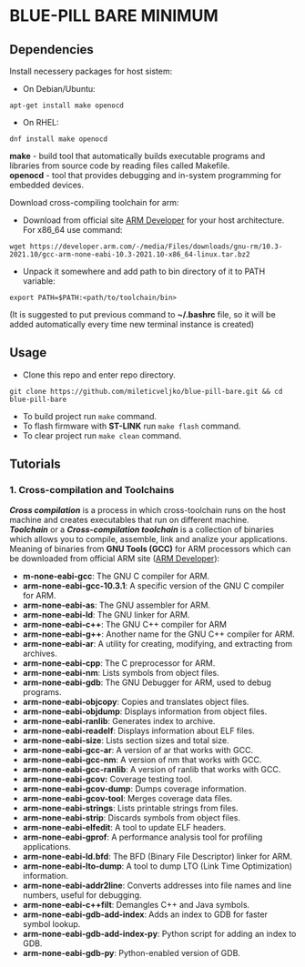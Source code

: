  # BLUE-PILL BARE MINIMUM
 ## Dependencies
 Install necessery packages for host sistem:  
 - On Debian/Ubuntu:  
 ```
 apt-get install make openocd
 ```  
 - On RHEL:  
 ```
 dnf install make openocd
 ```  

**make** - build tool that automatically builds executable programs and libraries from source code by reading files called Makefile.   
**openocd** - tool that provides debugging and in-system programming for embedded devices.  

Download cross-compiling toolchain for arm:  
- Download from official site [ARM Developer](https://developer.arm.com/downloads/-/gnu-rm) for your host architecture. For x86_64 use command:   
```
wget https://developer.arm.com/-/media/Files/downloads/gnu-rm/10.3-2021.10/gcc-arm-none-eabi-10.3-2021.10-x86_64-linux.tar.bz2
```
- Unpack it somewhere and add path to bin directory of it to PATH variable:  
```
export PATH=$PATH:<path/to/toolchain/bin>
```  
(It is suggested to put previous command to **~/.bashrc** file, so it will be added automatically every time new terminal instance is created)

## Usage
- Clone this repo and enter repo directory.
```
git clone https://github.com/mileticveljko/blue-pill-bare.git && cd blue-pill-bare
```
- To build project run `make` command.  
- To flash firmware with **ST-LINK** run `make flash` command.  
- To clear project run `make clean` command.

## Tutorials
### 1. Cross-compilation and Toolchains
***Cross compilation*** is a process in which cross-toolchain runs on the host machine and creates executables that run on different machine.  
***Toolchain*** or a ***Cross-compilation toolchain*** is a collection of binaries which allows you to compile, assemble, link and analize your applications.  
Meaning of binaries from **GNU Tools (GCC)** for ARM processors which can be downloaded from official ARM site ([ARM Developer](https://developer.arm.com/downloads/-/gnu-rm)):  
- **m-none-eabi-gcc**: The GNU C compiler for ARM.
- **arm-none-eabi-gcc-10.3.1**: A specific version of the GNU C compiler for ARM.
- **arm-none-eabi-as**: The GNU assembler for ARM.
- **arm-none-eabi-ld**: The GNU linker for ARM.
- **arm-none-eabi-c++**: The GNU C++ compiler for ARM
- **arm-none-eabi-g++**: Another name for the GNU C++ compiler for ARM.
- **arm-none-eabi-ar**: A utility for creating, modifying, and extracting from archives.
- **arm-none-eabi-cpp**: The C preprocessor for ARM.
- **arm-none-eabi-nm**: Lists symbols from object files.
- **arm-none-eabi-gdb**: The GNU Debugger for ARM, used to debug programs.
- **arm-none-eabi-objcopy**: Copies and translates object files.
- **arm-none-eabi-objdump**: Displays information from object files.
- **arm-none-eabi-ranlib**: Generates index to archive.
- **arm-none-eabi-readelf**: Displays information about ELF files.
- **arm-none-eabi-size**: Lists section sizes and total size.
- **arm-none-eabi-gcc-ar**: A version of ar that works with GCC.
- **arm-none-eabi-gcc-nm**: A version of nm that works with GCC.
- **arm-none-eabi-gcc-ranlib**: A version of ranlib that works with GCC.
- **arm-none-eabi-gcov:** Coverage testing tool.
- **arm-none-eabi-gcov-dump**: Dumps coverage information.
- **arm-none-eabi-gcov-tool**: Merges coverage data files.
- **arm-none-eabi-strings**: Lists printable strings from files.
- **arm-none-eabi-strip**: Discards symbols from object files.
- **arm-none-eabi-elfedit**: A tool to update ELF headers.
- **arm-none-eabi-gprof**: A performance analysis tool for profiling applications.
- **arm-none-eabi-ld.bfd**: The BFD (Binary File Descriptor) linker for ARM.
- **arm-none-eabi-lto-dump**: A tool to dump LTO (Link Time Optimization) information.
- **arm-none-eabi-addr2line**: Converts addresses into file names and line numbers, useful for debugging.
- **arm-none-eabi-c++filt**: Demangles C++ and Java symbols.
- **arm-none-eabi-gdb-add-index**: Adds an index to GDB for faster symbol lookup.
- **arm-none-eabi-gdb-add-index-py**: Python script for adding an index to GDB.
- **arm-none-eabi-gdb-py**: Python-enabled version of GDB.